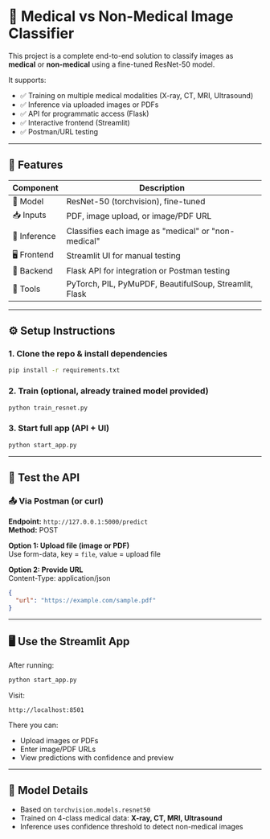 # 🧠 Medical vs Non-Medical Image Classifier

This project is a complete end-to-end solution to classify images as **medical** or **non-medical** using a fine-tuned ResNet-50 model.

It supports:
- ✅ Training on multiple medical modalities (X-ray, CT, MRI, Ultrasound)
- ✅ Inference via uploaded images or PDFs
- ✅ API for programmatic access (Flask)
- ✅ Interactive frontend (Streamlit)
- ✅ Postman/URL testing

---

## 🚀 Features

| Component       | Description                                  |
|-----------------|----------------------------------------------|
| 🧠 Model        | ResNet-50 (torchvision), fine-tuned          |
| 📥 Inputs       | PDF, image upload, or image/PDF URL          |
| 🧪 Inference    | Classifies each image as "medical" or "non-medical" |
| 🖥️ Frontend     | Streamlit UI for manual testing              |
| 🧵 Backend      | Flask API for integration or Postman testing |
| 🧰 Tools        | PyTorch, PIL, PyMuPDF, BeautifulSoup, Streamlit, Flask |

---

## ⚙️ Setup Instructions

### 1. Clone the repo & install dependencies
```bash
pip install -r requirements.txt
```

### 2. Train (optional, already trained model provided)
```bash
python train_resnet.py
```

### 3. Start full app (API + UI)
```bash
python start_app.py
```

---

## 🧪 Test the API

### 📤 Via Postman (or curl)

**Endpoint:** `http://127.0.0.1:5000/predict`  
**Method:** POST

**Option 1: Upload file (image or PDF)**  
Use form-data, key = `file`, value = upload file

**Option 2: Provide URL**  
Content-Type: application/json

```json
{
  "url": "https://example.com/sample.pdf"
}
```

---

## 🖥️ Use the Streamlit App

After running:
```bash
python start_app.py
```
Visit:

```
http://localhost:8501
```

There you can:
- Upload images or PDFs
- Enter image/PDF URLs
- View predictions with confidence and preview

---

## 🎯 Model Details

- Based on `torchvision.models.resnet50`
- Trained on 4-class medical data: **X-ray, CT, MRI, Ultrasound**
- Inference uses confidence threshold to detect non-medical images
